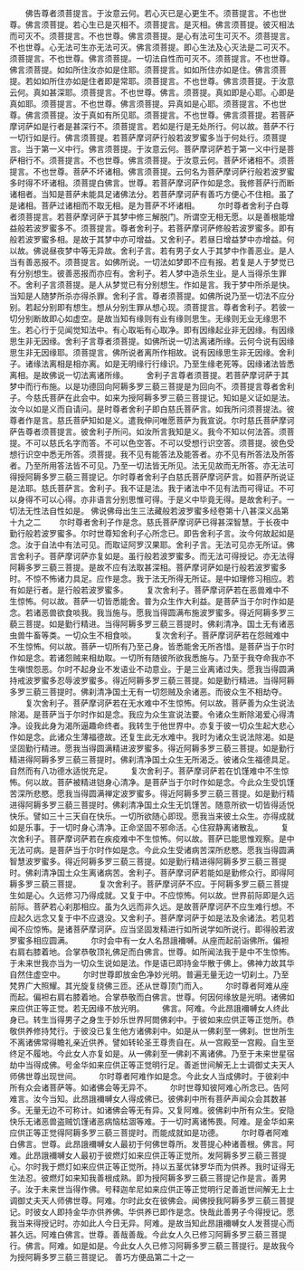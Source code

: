 <!-- { "loadSidebar": true } -->
　　佛告尊者须菩提言。于汝意云何。若心灭已是心更生不。须菩提言。不也世尊。佛言须菩提。若心生已是灭相不。须菩提言。是灭相。佛言须菩提。彼灭相法而可灭不。须菩提言。不也世尊。佛言须菩提。是心有法可生可灭不。须菩提言。不也世尊。心无法可生亦无法可灭。佛言须菩提。即心生法及心灭法是二可灭不。须菩提言。不也世尊。佛言须菩提。一切法自性而可灭不。须菩提言。不也世尊。佛言须菩提。如如所住汝亦如是住耶。须菩提言。如如所住亦如是住。佛言须菩提。若如如所住亦如是住者即是常耶。须菩提言。不也世尊。佛言须菩提。于汝意云何。真如甚深耶。须菩提言。不也世尊。佛言。须菩提。真如即是心耶。心即是真如耶。须菩提言。不也世尊。佛言须菩提。异真如是心耶。须菩提言。不也世尊。佛言须菩提。汝于真如有所见耶。须菩提言。不也世尊。佛言须菩提。若菩萨摩诃萨如是行者是甚深行不。须菩提言。若如是行是无处所行。何以故。菩萨不行一切行如是行。佛言须菩提。若菩萨摩诃萨行般若波罗蜜多当于何处行。须菩提言。当于第一义中行。佛言须菩提。于汝意云何。菩萨摩诃萨若于第一义中行是菩萨相行不。须菩提言。不也世尊。佛言须菩提。于汝意云何。菩萨坏诸相不。须菩提言。不也世尊。菩萨不坏诸相。佛言须菩提。云何名为菩萨摩诃萨行般若波罗蜜多时得不坏诸相。须菩提白佛言。世尊。若菩萨摩诃萨作如是念。我修菩萨行而断诸相者。当知是菩萨未能具足诸佛法分。若菩萨摩诃萨有善巧方便心不住相。虽了是诸相。菩萨过诸相而不取无相。是为菩萨不坏诸相。
　　尔时尊者舍利子白尊者须菩提言。若菩萨摩诃萨于其梦中修三解脱门。所谓空无相无愿。以是善根能增益般若波罗蜜多不。须菩提言。尊者舍利子。若菩萨摩诃萨修般若波罗蜜多。即有般若波罗蜜多相。是故于其梦中亦可增益。又舍利子。若昼日增益梦中亦增益。何以故。佛说昼夜梦中等无异故。舍利子言。若有男子女人于其梦中作善恶业。是人当有善恶报不。须菩提言。如佛所说。一切法如梦即不应有报。若复是人于梦觉已有分别想生。彼善恶报而亦应有。舍利子。若人梦中造杀生业。是人当得杀生罪不。舍利子言须菩提。是人从梦觉已有分别想生。作如是言。我于梦中所杀是快。当知是人随梦所杀亦得杀罪。舍利子言。尊者须菩提。如佛所说乃至一切法不应分别。若起分别即有想生。想从分别生罪从想心现。须菩提言。尊者舍利子。若彼一切分别断故即心如虚空。是故当知有缘则有业有缘则思生。无缘则无业无缘思不生。若心行于见闻觉知法中。有心取垢有心取净。即有因缘起业非无因缘。有因缘思生非无因缘。舍利子言尊者须菩提。如佛所说一切法离诸所缘。云何今说有因缘思生非无因缘耶。须菩提言。佛所说者离所作相故。说有因缘思生非无因缘。舍利子。诸缘法离相是相亦离。如是无明缘行行缘识。乃至生缘老死等。因缘诸法皆悉离相。是故佛说一切法离诸所缘。
　　舍利子言尊者须菩提。若菩萨摩诃萨于其梦中而行布施。以是功德回向阿耨多罗三藐三菩提是为回向不。须菩提言尊者舍利子。今慈氏菩萨在此会中。如来为授阿耨多罗三藐三菩提记。知如是义证如是法。汝今以如是义而自请问。是时尊者舍利子即白慈氏菩萨言。如我所问须菩提法。彼尊者作是言。慈氏菩萨知如是义。遣我伸问唯愿菩萨为我宣说。尔时慈氏菩萨摩诃萨告尊者须菩提言。彼舍利子所问。如汝所言我知是义。我今不知以何法答。须菩提。不可以慈氏名字而答。不可以色空答。不可以受想行识空答。须菩提。彼色受想行识空中悉无所答。须菩提。我不见有能答法及能答者。亦不见有所答法及所答者。乃至所用答法皆不可见。乃至一切法皆无所见。法无见故而无所答。亦无法可得授阿耨多罗三藐三菩提记。尔时尊者舍利子白慈氏菩萨摩诃萨言。如菩萨所说证是法耶。慈氏菩萨言。舍利子。我不证是法。我于诸法中不见有法而可得证。不可以身得不可以心得。亦非语言分别思惟可得。于是义中毕竟无得。是故舍利子。一切法无性法自性如是。
佛说佛母出生三法藏般若波罗蜜多经卷第十八甚深义品第十九之二
　　尔时尊者舍利子作是念。慈氏菩萨摩诃萨已得甚深智慧。于长夜中勤行般若波罗蜜多。尔时世尊知舍利子心所念已。即告舍利子言。汝今何故起如是念。汝于自法中有法可见。而取证阿罗汉果耶。舍利子言。无法可见亦无所证。佛言舍利子。菩萨摩诃萨亦复如是。虽行般若波罗蜜多。而无法可得授记。亦无法得阿耨多罗三藐三菩提。是故不应有法取甚深相。菩萨摩诃萨如是行般若波罗蜜多时。不惊不怖诸力具足。应作是念。我于法无所得无所证。是中如理修习相应。若有如是行者。是行般若波罗蜜多。
　　复次舍利子。菩萨摩诃萨若在恶兽难中不生惊怖。何以故。菩萨一切皆悉能舍。普为众生作大利益。是菩萨当于尔时作如是念。若诸恶兽欲食啖我。我当施与。愿我当得圆满布施波罗蜜多。得近阿耨多罗三藐三菩提。如是勤行精进。当得阿耨多罗三藐三菩提时。佛刹清净。国土无有诸恶虫兽牛畜等类。一切众生不相食啖。
　　复次舍利子。菩萨摩诃萨若在怨贼难中不生惊怖。何以故。菩萨一切所有乃至己身。皆悉能舍无所吝惜。是菩萨当于尔时作如是念。若诸怨贼来相劫取。一切所有随彼所欲我悉施与。乃至于我夺命我亦不生嗔恨怨恶。尔时不起身业不发语业不动意业。于是三业离诸过失。愿我当得圆满持戒波罗蜜多忍辱波罗蜜多。得近阿耨多罗三藐三菩提。如是勤行精进。当得阿耨多罗三藐三菩提时。佛刹清净国土无有一切怨贼及余诸恶。而彼众生不相劫夺。
　　复次舍利子。菩萨摩诃萨若在无水难中不生惊怖。何以故。菩萨善为众生说法除渴。是菩萨当于尔时作如是念。我应为众生宣说法要。令诸众生断除渴爱心得清净。设我此身为渴所逼趣命终者。我转生于他世界中。亦复于彼一切众生起大悲心作如是念。此诸众生薄福德故。还复生此无水难中。我时为诸众生说法除渴。如是坚固勤行精进。愿我当得圆满精进波罗蜜多。得近阿耨多罗三藐三菩提。如是勤行精进得阿耨多罗三藐三菩提时。佛刹清净国土众生无所渴乏。彼诸众生福德具足。自然而有八功德水适悦充足。
　　复次舍利子。菩萨摩诃萨若在饥馑难中不生惊怖。何以故。菩萨被精进铠身心清净。是菩萨当于尔时作如是念。今此众生受饥馑苦深所悲愍。愿我当得圆满禅定波罗蜜多。得近阿耨多罗三藐三菩提。如是勤行精进得阿耨多罗三藐三菩提时。佛刹清净国土众生无饥馑苦。随意所欲一切皆得适悦快乐。譬如三十三天自在快乐。一切所欲随心即现。愿我当来彼土众生。亦得成就如是乐事。于一切时身心清净。正命坚固不邪命活。心住寂静离诸散乱。
　　复次舍利子。菩萨摩诃萨若在疾疫难中不生惊怖。何以故。菩萨已能思惟观察。是中无法可病。是菩萨当于尔时作如是念。今此众生受诸病苦深所悲愍。愿我当得圆满智慧波罗蜜多。得近阿耨多罗三藐三菩提。如是勤行精进得阿耨多罗三藐三菩提时。佛刹清净国土众生离诸病苦。舍利子。菩萨摩诃萨若能如是勤修众行。即得阿耨多罗三藐三菩提。
　　复次舍利子。菩萨摩诃萨不应。于阿耨多罗三藐三菩提生如是心。久远修习乃得成就。又复于中。不应惊怖。何以故。世界前际即是久远前际。菩萨若心刹那相应。虽为久远而非久远。是故菩萨摩诃萨不应生难行想。不应起久远念又复于中不应退没。又舍利子。菩萨摩诃萨于如是法及余诸法。若见若闻不应惊怖。是诸菩萨摩诃萨。应当坚固发精进行如所说学如所说行。即得般若波罗蜜多相应圆满。
　　尔时会中有一女人名昂誐襧嚩。从座而起前诣佛所。偏袒右肩右膝着地。合掌恭敬顶礼佛足而白佛言。世尊。如所闻法我于是中不生惊怖。于未来世我亦当为一切众生说如是法。作是语已即持金华散于佛上。佛神力故其华自然住虚空中。
　　尔时世尊即放金色净妙光明。普遍无量无边一切刹土。乃至梵界广大照耀。其光旋复绕佛三匝。还从世尊顶门而入。
　　尔时尊者阿难从座而起。偏袒右肩右膝着地。合掌恭敬而白佛言。世尊。何因何缘放是光明。诸佛如来应供正等正觉。若无因缘不放光明。
　　佛言。阿难。今此昂誐襧嚩女人终此身已。转生当得男子之身生于妙乐世界阿閦佛刹中。于彼如来应供正等正觉所。恭敬供养修持梵行。于彼没已复生他方诸佛刹中。如是从一佛刹至一佛刹。世世所生不离诸佛常得瞻礼亲近供养。譬如转轮圣王尊贵自在。从一宫殿至一宫殿。自生至终足不履地。今此女人亦复如是。从一佛刹至一佛刹不离诸佛。乃至于未来世星宿劫中当得成佛。号金华如来应供正等正觉明行足。善逝世间解无上士调御丈夫天人师佛世尊出现世间。
　　尔时尊者阿难作如是念。今此女人当成佛时。于彼刹中所有众会诸菩萨等。如诸佛会等无异不。
　　尔时世尊知彼阿难心所念已。告阿难言。汝今当知。此昂誐襧嚩女人得成佛已。彼佛刹中所有菩萨声闻众会其数甚多。无量无边不可称计。如诸佛会等无有异。又复阿难。彼佛刹中所有众生。安隐快乐无诸恶兽盗贼饥馑诸恶病恼枯涸等难。于一切时离诸怖畏。阿难。是金华如来应供正等正觉得阿耨多罗三藐三菩提时。而能成就如是功德。
　　尔时尊者阿难白佛言。世尊。此昂誐襧嚩女人最初于何佛世尊所。发菩提心种诸善根。佛言。阿难。此昂誐襧嚩女人最初于彼燃灯如来应供正等正觉所。发阿耨多罗三藐三菩提心。尔时我于燃灯如来应供正等正觉所。持以五茎优钵罗华而为供养。我时证得无生法忍。彼燃灯如来知我善根成熟。即为授阿耨多罗三藐三菩提记作是言。善男子。汝于未来世当得作佛。号释迦牟尼如来应供正等正觉明行足善逝世间解无上士调御丈夫天人师佛世尊。阿难。尔时此女在彼佛会。闻佛授我阿耨多罗三藐三菩提记。时彼女人即持金华亦供养佛。华供养已即作是念。快哉此善男子今得授记。愿我当来得授记时。亦如此人今日无异。阿难。是故当知此昂誐襧嚩女人发菩提心而甚久远。阿难白佛言。世尊。善哉善哉。今此女人久已修习阿耨多罗三藐三菩提行。佛言。阿难。如是如是。今此女人久已修习阿耨多罗三藐三菩提行。是故我今为授阿耨多罗三藐三菩提记。
善巧方便品第二十之一
